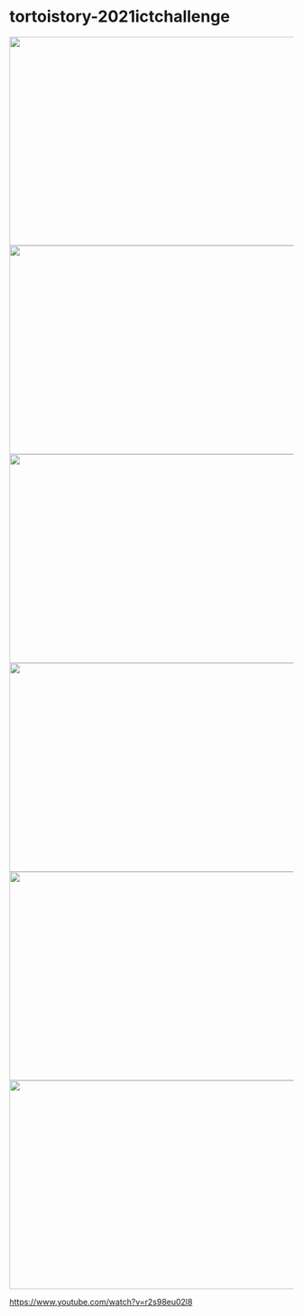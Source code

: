 # tortoistory-2021ictchallenge

<img src = "https://user-images.githubusercontent.com/90877724/158593601-a578b2f2-a7bc-4253-9415-f73cabd1a4d0.png" width = "700" height = "370">
<img src = "https://user-images.githubusercontent.com/90877724/158594317-16c19d27-c9ac-4cc7-b19e-e5c41be0a470.png" width = "700" height = "370">
<img src = "https://user-images.githubusercontent.com/90877724/158594325-6a787e2b-1683-45fa-b8f5-cef480ff2a39.png" width = "700" height = "370">
<img src = "https://user-images.githubusercontent.com/90877724/158593925-aba62501-e3d0-4173-abfc-25a2a2eed634.png" width = "700" height = "370">
<img src = "https://user-images.githubusercontent.com/90877724/158593642-0c158c6a-9ac9-4163-af49-13600be12b8a.png" width = "700" height = "370">
<img src = "https://user-images.githubusercontent.com/90877724/158593680-7aa27e18-131d-4d11-a011-123b4a21db1c.png" width = "700" height = "370">

https://www.youtube.com/watch?v=r2s98eu02l8
